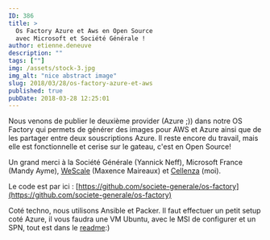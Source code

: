 ```yaml
---
ID: 386
title: >
  Os Factory Azure et Aws en Open Source
  avec Microsoft et Société Générale !
author: etienne.deneuve
description: ""
tags: [""]
img: /assets/stock-3.jpg
img_alt: "nice abstract image"
slug: 2018/03/28/os-factory-azure-et-aws
published: true
pubDate: 2018-03-28 12:25:01
---
```


Nous venons de publier le deuxième provider (Azure ;)) dans notre OS Factory qui permets de générer des images pour AWS et Azure ainsi que de les partager entre deux souscriptions Azure. Il reste encore du travail, mais elle est fonctionnelle et cerise sur le gateau, c'est en Open Source!

Un grand merci à la Société Générale (Yannick Neff), Microsoft France (Mandy Ayme),</span> [WeScale](https://www.wescale.fr/) (Maxence Maireaux) et [Cellenza](https://www.cellenza.com/fr/) (moi).

Le code est par ici :
[https://github.com/societe-generale/os-factory](https://github.com/societe-generale/os-factory)

Coté techno, nous utilisons Ansible et Packer. Il faut effectuer un petit setup coté Azure, il vous faudra une VM Ubuntu, avec le MSI de configurer et un SPN, tout est dans le [readme](https://github.com/societe-generale/os-factory#infrastructure-for-azure):)
